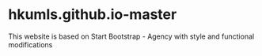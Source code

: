 # hkumls.github.io-master
This website is based on Start Bootstrap - Agency with style and functional modifications
